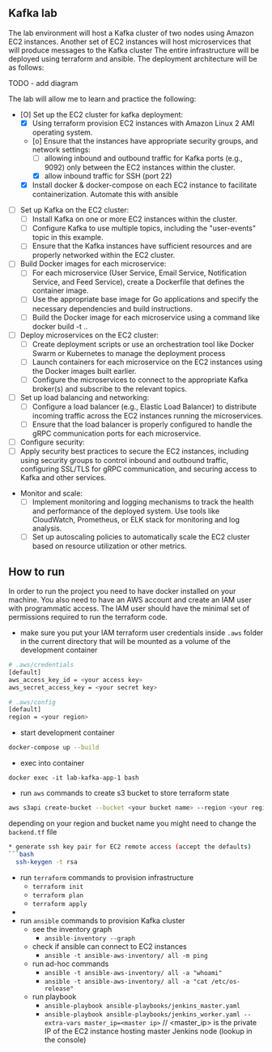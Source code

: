 ## Kafka lab
The lab environment will host a Kafka cluster of two nodes using Amazon EC2 instances.
Another set of EC2 instances will host microservices that will produce messages to the Kafka cluster
The entire infrastructure will be deployed using terraform and ansible.
The deployment architecture will be as follows:

TODO - add diagram

The lab will allow me to learn and practice the following:

* [O] Set up the EC2 cluster for kafka deployment:
  - [X] Using terraform provision EC2 instances with Amazon Linux 2 AMI operating system.
  - [o] Ensure that the instances have appropriate security groups, and network settings:
      - [ ] allowing inbound and outbound traffic for Kafka ports (e.g., 9092) only between the EC2 instances within the cluster.
      - [X] allow inbound traffic for SSH (port 22) 
  - [X] Install docker & docker-compose on each EC2 instance to facilitate containerization. Automate this with ansible
* [ ] Set up Kafka on the EC2 cluster:
  - [ ] Install Kafka on one or more EC2 instances within the cluster. 
  - [ ] Configure Kafka to use multiple topics, including the "user-events" topic in this example.
  - [ ] Ensure that the Kafka instances have sufficient resources and are properly networked within the EC2 cluster.
* [ ] Build Docker images for each microservice:
  - [ ] For each microservice (User Service, Email Service, Notification Service, and Feed Service), create a Dockerfile that defines the container image.
  - [ ] Use the appropriate base image for Go applications and specify the necessary dependencies and build instructions.
  - [ ] Build the Docker image for each microservice using a command like docker build -t <image-name> ..
* [ ] Deploy microservices on the EC2 cluster:
  - [ ] Create deployment scripts or use an orchestration tool like Docker Swarm or Kubernetes to manage the deployment process
  - [ ] Launch containers for each microservice on the EC2 instances using the Docker images built earlier.
  - [ ] Configure the microservices to connect to the appropriate Kafka broker(s) and subscribe to the relevant topics.
* [ ] Set up load balancing and networking:
  - [ ] Configure a load balancer (e.g., Elastic Load Balancer) to distribute incoming traffic across the EC2 instances running the microservices.
  - [ ] Ensure that the load balancer is properly configured to handle the gRPC communication ports for each microservice.
* [ ] Configure security:
* [ ] Apply security best practices to secure the EC2 instances, including using security groups to control inbound and outbound traffic, configuring SSL/TLS for gRPC communication, and securing access to Kafka and other services.
* Monitor and scale:
  - [ ] Implement monitoring and logging mechanisms to track the health and performance of the deployed system. Use tools like CloudWatch, Prometheus, or ELK stack for monitoring and log analysis.
  - [ ] Set up autoscaling policies to automatically scale the EC2 cluster based on resource utilization or other metrics.

## How to run

In order to run the project you need to have docker installed on your machine.
You also need to have an AWS account and create an IAM user with programmatic access.
The IAM user should have the minimal set of permissions required to run the terraform code.

* make sure you put your IAM terraform user credentials inside `.aws` folder in the current directory that will be mounted as a volume of the development container 

```bash
# .aws/credentials
[default]
aws_access_key_id = <your access key>
aws_secret_access_key = <your secret key>

# .aws/config
[default]
region = <your region>
```

* start development container

```bash
docker-compose up --build
```

* exec into container

```
docker exec -it lab-kafka-app-1 bash
```

* run `aws` commands to create s3 bucket to store terraform state

```bash
aws s3api create-bucket --bucket <your bucket name> --region <your region name> --create-bucket-configuration LocationConstraint=<your region name>
```

depending on your region and bucket name you might need to change the `backend.tf` file

```bash
* generate ssh key pair for EC2 remote access (accept the defaults)
```bash
  ssh-keygen -t rsa
```

* run `terraform` commands to provision infrastructure
  - `terraform init`
  - `terraform plan`
  - `terraform apply`
* 
* run `ansible` commands to provision Kafka cluster
  - see the inventory graph
    - `ansible-inventory --graph`
  - check if ansible can connect to EC2 instances
    - `ansible -t ansible-aws-inventory/ all -m ping`
  - run ad-hoc commands
    - `ansible -t ansible-aws-inventory/ all -a "whoami"`
    - `ansible -t ansible-aws-inventory/ all -a "cat /etc/os-release"`
  - run playbook
    - `ansible-playbook ansible-playbooks/jenkins_master.yaml`
    - `ansible-playbook ansible-playbooks/jenkins_worker.yaml --extra-vars master_ip=<master ip>` // <master_ip> is the private IP of the EC2 instance hosting master Jenkins node (lookup in the console)


